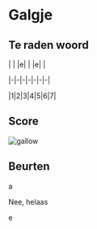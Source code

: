 # Galgje

## Te raden woord

| | |e| | |e| |

|-|-|-|-|-|-|-|

|1|2|3|4|5|6|7|

## Score
![gallow](./images/2.png)

## Beurten

a

Nee, helaas

e

